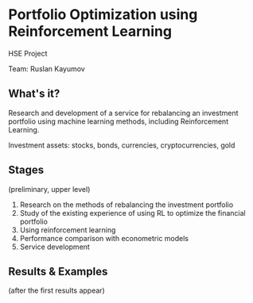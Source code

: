 
# Portfolio Optimization using Reinforcement Learning

HSE Project

Team: Ruslan Kayumov

## What's it?

Research and development of a service for rebalancing an investment portfolio using machine learning methods, including Reinforcement Learning.

Investment assets: stocks, bonds, currencies, cryptocurrencies, gold

## Stages

(preliminary, upper level)

1. Research on the methods of rebalancing the investment portfolio
2. Study of the existing experience of using RL to optimize the financial portfolio
3. Using reinforcement learning
4. Performance comparison with econometric models
5. Service development 

## Results & Examples

(after the first results appear)
